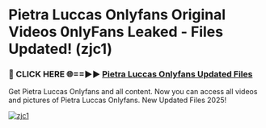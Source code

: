 # Pietra Luccas Onlyfans Original Videos 0nlyFans Leaked - Files Updated! (zjc1)

<h3>🔴 CLICK HERE 🌐==►► <a href="https://tinyurl.com/x26r9saj" rel="nofollow">Pietra Luccas Onlyfans Updated Files</a></h3>

Get Pietra Luccas Onlyfans and all content. Now you can access all videos and pictures of Pietra Luccas Onlyfans. New Updated Files 2025!

[![zjc1](https://i.imgur.com/LkgZPqh.gif)](https://tinyurl.com/x26r9saj)
